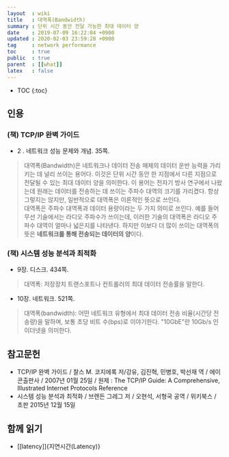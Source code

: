 ```yaml
---
layout  : wiki
title   : 대역폭(Bandwidth)
summary : 단위 시간 동안 전달 가능한 최대 데이터 양
date    : 2019-07-09 16:22:04 +0900
updated : 2020-02-03 23:59:28 +0900
tag     : network performance
toc     : true
public  : true
parent  : [[what]]
latex   : false
---
```

* TOC
{:toc}

## 인용
### (책) TCP/IP 완벽 가이드

* 2 . 네트워크 성능 문제와 개념. 35쪽.

> 대역폭(Bandwidth)은 네트워크나 데이터 전송 매체의 데이터 운반 능력을 가리키는 데 널리 쓰이는 용어다.
이것은 단위 시간 동안 한 지점에서 다른 지점으로 전달될 수 있는 최대 데이터 양을 의미한다.
이 용어는 전자기 방사 연구에서 나왔는데 원래는 데이터를 전송하는 데 쓰이는 주파수 대역의 크기를 가리켰다.
항상 그렇지는 않지만, 일반적으로 대역폭은 이론적인 뜻으로 쓰인다.  
대역폭은 주파수 대역폭과 데이터 용량이라는 두 가지 의미로 쓰인다.
예를 들어 무선 기술에서는 라디오 주파수가 쓰이는데, 이러한 기술의 대역폭은 라디오 주파수 대역이 얼마나 넓은지를 나타낸다.
하지만 이보다 더 많이 쓰이는 대역폭의 뜻은 **네트워크를 통해 전송되는 데이터의 양**이다.

### (책) 시스템 성능 분석과 최적화

* 9장. 디스크. 434쪽.

> 대역폭: 저장장치 트랜스포트나 컨트롤러의 최대 데이터 전송률을 말한다.

* 10장. 네트워크. 521쪽.

> 대역폭(bandwidth): 어떤 네트워크 유형에서 최대 데이터 전송 비율(시간당 전송량)을 말하며, 보통 초당 비트 수(bps)로 이야기한다. "10GbE"란 10Gb/s 인 이더넷을 의미한다.

## 참고문헌

* TCP/IP 완벽 가이드 / 찰스 M. 코지에록 저/강유, 김진혁, 민병호, 박선재 역 / 에이콘출판사 / 2007년 01월 25일 / 원제 : The TCP/IP Guide: A Comprehensive, Illustrated Internet Protocols Reference
* 시스템 성능 분석과 최적화 / 브렌든 그레그 저 / 오현석, 서형국 공역 / 위키북스 / 초판 2015년 12월 15일

## 함께 읽기

* [[latency]]{지연시간(Latency)}
